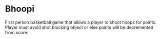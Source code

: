 # Bhoopi
First person basketball game that allows a player to shoot hoops for points. Player must avoid shot blocking object or else points will be decremented from score.
